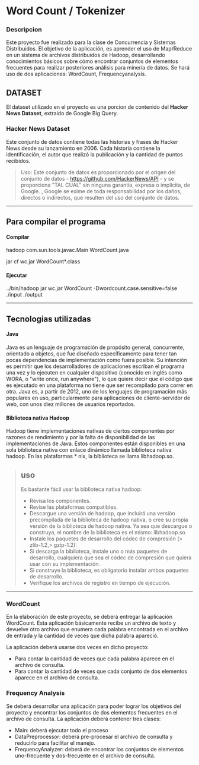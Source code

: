 # Word Count / Tokenizer
### Descripcion
Este proyecto fue realizado para la clase de Concurrencia y Sistemas Distribuidos. El objetivo de la aplicación, es aprender el uso de Map/Reduce en un sistema de archivos distribuidos de Hadoop, desarrollando conocimientos básicos sobre cómo encontrar conjuntos de elementos frecuentes para realizar posteriores análisis para minería de datos. Se hará uso de dos aplicaciones: WordCount, Frequencyanalysis.

## DATASET

El dataset utilizado en el proyecto es una porcion de contenido del **Hacker News Dataset**, extraido de Google Big Query.
### Hacker News Dataset
Este conjunto de datos contiene todas las historias y frases de Hacker News desde su lanzamiento en 2006. Cada historia contiene la identificación, el autor que realizó la publicación y la cantidad de puntos recibidos.

> Uso: Este conjunto de datos es proporcionado por el origen del conjunto de datos - https://github.com/HackerNews/API - y se proporciona "TAL CUAL" sin ninguna garantía, expresa o implícita, de Google. , Google se exime de toda responsabilidad por los daños, directos o indirectos, que resulten del uso del conjunto de datos.
***
## Para compilar el programa

#### Compilar

hadoop com.sun.tools.javac.Main WordCount.java 

jar cf wc.jar WordCount*.class

#### Ejecutar

../bin/hadoop jar wc.jar WordCount -Dwordcount.case.sensitive=false ./input ./output

***

## Tecnologias utilizadas

#### Java
Java es un lenguaje de programación de propósito general, concurrente, orientado a objetos, que fue diseñado específicamente para tener tan pocas dependencias de implementación como fuera posible. Su intención es permitir que los desarrolladores de aplicaciones escriban el programa una vez y lo ejecuten en cualquier dispositivo (conocido en inglés como WORA, o "write once, run anywhere"), lo que quiere decir que el código que es ejecutado en una plataforma no tiene que ser recompilado para correr en otra. Java es, a partir de 2012, uno de los lenguajes de programación más populares en uso, particularmente para aplicaciones de cliente-servidor de web, con unos diez millones de usuarios reportados.

#### Biblioteca nativa Hadoop
Hadoop tiene implementaciones nativas de ciertos componentes por razones de rendimiento y por la falta de disponibilidad de las implementaciones de Java. Estos componentes están disponibles en una sola biblioteca nativa con enlace dinámico llamada biblioteca nativa hadoop. En las plataformas * nix, la biblioteca se llama libhadoop.so.

> ## uso
> Es bastante fácil usar la biblioteca nativa hadoop:
> 
> * Revisa los componentes.
> * Revise las plataformas compatibles.
> * Descargue una versión de hadoop, que incluirá una versión precompilada de la biblioteca de hadoop nativa, o cree su propia versión de la biblioteca de hadoop nativa. Ya sea que descargue o construya, el nombre de la biblioteca es el mismo: libhadoop.so
> * Instale los paquetes de desarrollo del códec de compresión (> zlib-1.2,> gzip-1.2):
> * Si descarga la biblioteca, instale uno o más paquetes de desarrollo, cualquiera que sea el códec de compresión que quiera usar con su implementación.
> * Si construye la biblioteca, es obligatorio instalar ambos paquetes de desarrollo.
> * Verifique los archivos de registro en tiempo de ejecución.

***


### WordCount

En la elaboración de este proyecto, se deberá entregar la aplicación WordCount.  Esta aplicación básicamente recibe un archivo de texto y devuelve otro archivo que enumera cada palabra encontrada en el archivo de entrada y la cantidad de veces que dicha palabra apareció.

La aplicación deberá usarse dos veces en dicho proyecto: 
* Para contar la cantidad de veces que cada palabra aparece en el archivo de consulta.
* Para contar la cantidad de veces que cada conjunto de dos elementos aparece en el archivo de consulta. 


### Frequency Analysis 

Se deberá desarrollar una aplicación para poder lograr los objetivos del proyecto y encontrar los conjuntos de dos elementos frecuentes en el archivo de consulta. La aplicación deberá contener tres clases:
* Main: deberá ejecutar todo el proceso
* DataPreprocessor: deberá pre-procesar el archivo de consulta y reducirlo para facilitar el manejo.
* FrequencyAnalyzer: deberá de encontrar los conjuntos de elementos uno-frecuente y dos-frecuente en el archivo de consulta.
